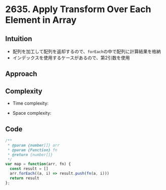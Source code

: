 # 2635. Apply Transform Over Each Element in Array

## Intuition

- 配列を加工して配列を返却するので、`forEach`の中で配列に計算結果を格納
- インデックスを使用するケースがあるので、第2引数を使用

## Approach
<!-- Describe your approach to solving the problem. -->

## Complexity

- Time complexity:
<!-- Add your time complexity here, e.g. $$O(n)$$ -->

- Space complexity:
<!-- Add your space complexity here, e.g. $$O(n)$$ -->

## Code

```javascript
/**
 * @param {number[]} arr
 * @param {Function} fn
 * @return {number[]}
 */
var map = function(arr, fn) {
  const result = []
  arr.forEach((a, i) => result.push(fn(a, i)))
  return result
};
```
